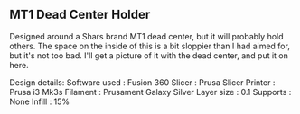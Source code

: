 ## MT1 Dead Center Holder

Designed around a Shars brand MT1 dead center, but it will probably hold others.
The space on the inside of this is a bit sloppier than I had aimed for, but it's
not too bad.  I'll get a picture of it with the dead center, and put it on here.

Design details:
Software used : Fusion 360
Slicer : Prusa Slicer
Printer : Prusa i3 Mk3s
Filament : Prusament Galaxy Silver
Layer size : 0.1
Supports : None
Infill : 15%
